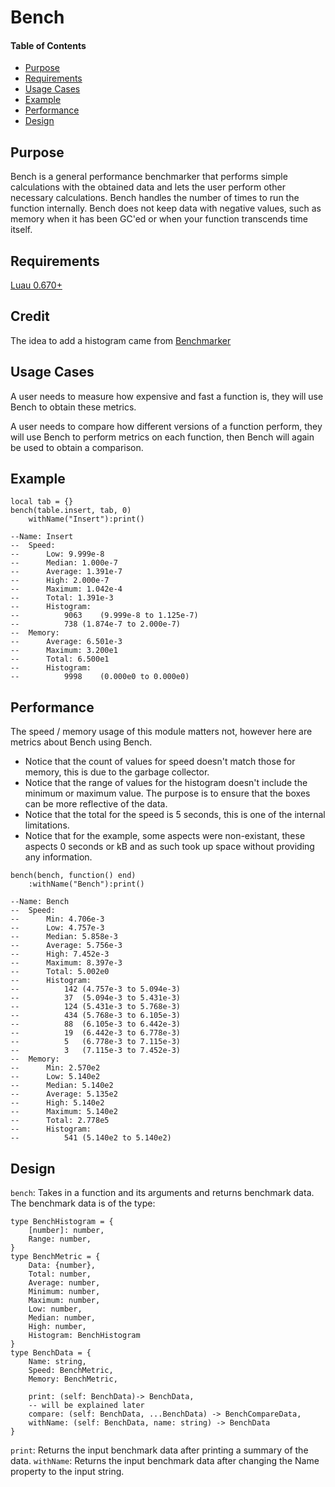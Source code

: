 # Bench

#### Table of Contents
- [Purpose](#purpose)
- [Requirements](#requirements)
- [Usage Cases](#usage-cases)
- [Example](#example)
- [Performance](#performance)
- [Design](#design)

## Purpose

Bench is a general performance benchmarker that performs simple calculations with the obtained data and lets the user perform other necessary calculations.  Bench handles the number of times to run the function internally.  Bench does not keep data with negative values, such as memory when it has been GC'ed or when your function transcends time itself.  

## Requirements
[Luau 0.670+](https://github.com/luau-lang/luau/releases)

## Credit
The idea to add a histogram came from [Benchmarker](https://boatbomber.itch.io/benchmarker)

## Usage Cases
A user needs to measure how expensive and fast a function is, they will use Bench to obtain these metrics.

A user needs to compare how different versions of a function perform, they will use Bench to perform metrics on each function, then Bench will again be used to obtain a comparison.

## Example
```luau
local tab = {}
bench(table.insert, tab, 0)
	withName("Insert"):print()

--Name: Insert
--	Speed: 
--		Low: 9.999e-8
--		Median: 1.000e-7
--		Average: 1.391e-7
--		High: 2.000e-7
--		Maximum: 1.042e-4
--		Total: 1.391e-3
--		Histogram:
--			9063	(9.999e-8 to 1.125e-7)
--			738	(1.874e-7 to 2.000e-7)
--	Memory: 
--		Average: 6.501e-3
--		Maximum: 3.200e1
--		Total: 6.500e1
--		Histogram:
--			9998	(0.000e0 to 0.000e0)

```

## Performance

The speed / memory usage of this module matters not, however here are metrics about Bench using Bench.  

 * Notice that the count of values for speed doesn't match those for memory, this is due to the garbage collector.  
 * Notice that the range of values for the histogram doesn't include the minimum or maximum value.  The purpose is to ensure that the boxes can be more reflective of the data.  
 * Notice that the total for the speed is 5 seconds, this is one of the internal limitations.  
 * Notice that for the example, some aspects were non-existant, these aspects 0 seconds or kB and as such took up space without providing any information.  

```luau
bench(bench, function() end)
	:withName("Bench"):print()

--Name: Bench
--	Speed: 
--		Min: 4.706e-3
--		Low: 4.757e-3
--		Median: 5.858e-3
--		Average: 5.756e-3
--		High: 7.452e-3
--		Maximum: 8.397e-3
--		Total: 5.002e0
--		Histogram:
--			142	(4.757e-3 to 5.094e-3)
--			37	(5.094e-3 to 5.431e-3)
--			124	(5.431e-3 to 5.768e-3)
--			434	(5.768e-3 to 6.105e-3)
--			88	(6.105e-3 to 6.442e-3)
--			19	(6.442e-3 to 6.778e-3)
--			5	(6.778e-3 to 7.115e-3)
--			3	(7.115e-3 to 7.452e-3)
--	Memory: 
--		Min: 2.570e2
--		Low: 5.140e2
--		Median: 5.140e2
--		Average: 5.135e2
--		High: 5.140e2
--		Maximum: 5.140e2
--		Total: 2.778e5
--		Histogram:
--			541	(5.140e2 to 5.140e2)
```

## Design

`bench`: Takes in a function and its arguments and returns benchmark data.  The benchmark data is of the type: 
```luau
type BenchHistogram = {
	[number]: number,
	Range: number,
}
type BenchMetric = {
	Data: {number},
	Total: number,
	Average: number,
	Minimum: number,
	Maximum: number,
	Low: number,
	Median: number,
	High: number,
	Histogram: BenchHistogram
}
type BenchData = {
	Name: string,
	Speed: BenchMetric,
	Memory: BenchMetric,

	print: (self: BenchData)-> BenchData,
	-- will be explained later
	compare: (self: BenchData, ...BenchData) -> BenchCompareData,
	withName: (self: BenchData, name: string) -> BenchData
}
```
`print`: Returns the input benchmark data after printing a summary of the data.
`withName`: Returns the input benchmark data after changing the Name property to the input string.

